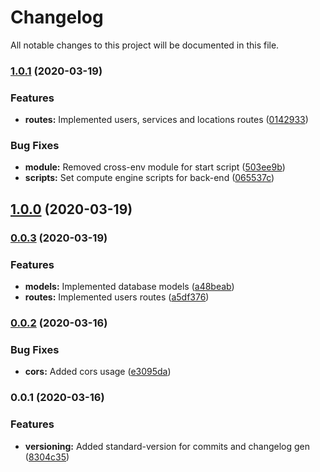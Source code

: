 # Changelog

All notable changes to this project will be documented in this file.
### [1.0.1](https://github.com/DataHearth/RBNB-BACK/compare/v1.0.0...v1.0.1) (2020-03-19)


### Features

* **routes:** Implemented users, services and locations routes ([0142933](https://github.com/DataHearth/RBNB-BACK/commit/01429336d6768fe41e53c60fd3f51f49c0d48d93))


### Bug Fixes

* **module:** Removed cross-env module for start script ([503ee9b](https://github.com/DataHearth/RBNB-BACK/commit/503ee9b203571d8e7a0962239afc8ddc80d1d7e4))
* **scripts:** Set compute engine scripts for back-end ([065537c](https://github.com/DataHearth/RBNB-BACK/commit/065537c3ac3985bb0e8f3cb2ed52917b58ee8539))

## [1.0.0](https://github.com/DataHearth/RBNB-BACK/compare/v0.0.3...v1.0.0) (2020-03-19)

### [0.0.3](https://github.com/DataHearth/RBNB-BACK/compare/v0.0.2...v0.0.3) (2020-03-19)


### Features

* **models:** Implemented database models  ([a48beab](https://github.com/DataHearth/RBNB-BACK/commit/a48beab4e51411fc9e69336563276ce301d0efbc))
* **routes:** Implemented users routes ([a5df376](https://github.com/DataHearth/RBNB-BACK/commit/a5df3764ed185b6bda0fb355519e8016b6eb4ed0))

### [0.0.2](https://github.com/DataHearth/RBNB-BACK/compare/v0.0.1...v0.0.2) (2020-03-16)


### Bug Fixes

* **cors:** Added cors usage ([e3095da](https://github.com/DataHearth/RBNB-BACK/commit/e3095daa73fccb41ecde01e639e5e9181c814313))

### 0.0.1 (2020-03-16)


### Features

* **versioning:** Added standard-version for commits and changelog gen ([8304c35](https://github.com/DataHearth/RBNB-BACK/commit/8304c3506d627aca7c8cf81fe6c0585bf023b081))

